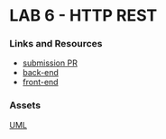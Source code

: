 # LAB 6 - HTTP REST

### Links and Resources
* [submission PR](https://github.com/401-advanced-javascript-felipe/simple-api/pull/1)
* [back-end](https://app.swaggerhub.com/apis/felipedelatorre/lab06/1.0.0#/default/get_categories__id_)
* [front-end](https://codesandbox.io/s/api-client-kcqy5)

### Assets
[UML](./assets/uml.png)
